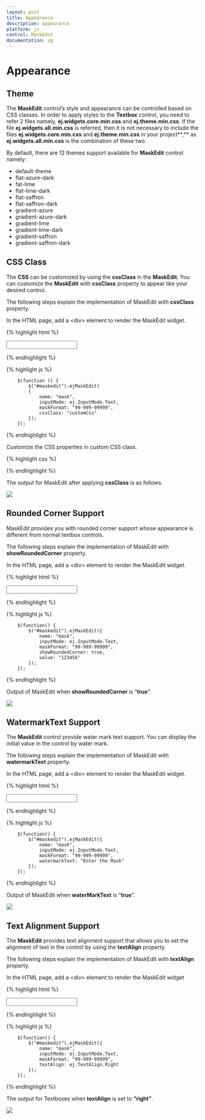 ```yaml
---
layout: post
title: Appearance
description: appearance
platform: js
control: MaskEdit
documentation: ug
---
```


# Appearance

## Theme

The **MaskEdit** control’s style and appearance can be controlled based on CSS classes. In order to apply styles to the **Textbox** control, you need to refer 2 files namely, **ej.widgets.core.min.css** and **ej.theme.min.css**. If the file **ej.widgets.all.min.css** is referred, then it is not necessary to include the files **ej.widgets.core.min.css** and **ej.theme.min.css** in your project**,** as **ej.widgets.all.min.css** is the combination of these two. 

By default, there are 12 themes support available for **MaskEdit** control namely:

* default-theme
* flat-azure-dark
* fat-lime
* flat-lime-dark
* flat-saffron
* flat-saffron-dark
* gradient-azure
* gradient-azure-dark
* gradient-lime
* gradient-lime-dark
* gradient-saffron
* gradient-saffron-dark

## CSS Class

The **CSS** can be customized by using the **cssClass** in the **MaskEdit**. You can customize the **MaskEdit** with **cssClass** property to appear like your desired control.

The following steps explain the implementation of MaskEdit with **cssClass** property.

In the HTML page, add a &lt;div&gt; element to render the MaskEdit widget.  



{% highlight html %}

<input id="maskedit" type="text" /> 
    
{% endhighlight %}

{% highlight js %}

        $(function () {
            $("#maskedit").ejMaskEdit(
            {
                name: "mask",
                inputMode: ej.InputMode.Text,
                maskFormat: "99-999-99999",
                cssClass: "customCss"
            });
        });

{% endhighlight %}


Customize the CSS properties in custom CSS class.



{% highlight css %}


<style>
    .customCss .e-box {
        border-color: #9d241b;
    }
    .customCss .e-input {
        background-color: #f6db8d;            
    }
    .customCss .e-select {
        background-color: #ecf6ac;
        border-color: #3c36e7;
    }
</style>



{% endhighlight %}



The output for MaskEdit after applying **cssClass** is as follows.



![]("/js/MaskEdit/Appearance_images/Appearance_img1.png")

## Rounded Corner Support

MaskEdit provides you with rounded corner support whose appearance is different from normal textbox controls.

The following steps explain the implementation of MaskEdit with **showRoundedCorner** property.

In the HTML page, add a &lt;div&gt; element to render the MaskEdit widget. 


{% highlight html %}

<input id="maskedit" type="text" />
    
{% endhighlight %}

{% highlight js %}

        $(function() {
            $("#maskedit").ejMaskEdit({
                name: "mask",
                inputMode: ej.InputMode.Text,
                maskFormat: "99-999-99999",
                showRoundedCorner: true,
                value: "123456"
            });
        });

{% endhighlight %}


Output of MaskEdit when **showRoundedCorner** is “**true**”.



![]("/js/MaskEdit/Appearance_images/Appearance_img2.png")

## WatermarkText Support

The **MaskEdit** control provide water mark text support. You can display the initial value in the control by water mark.

The following steps explain the implementation of MaskEdit with **watermarkText** property.

In the HTML page, add a &lt;div&gt; element to render the MaskEdit widget.


{% highlight html %}

<input id="maskedit" type="text" />
    
{% endhighlight %}

{% highlight js %}

        $(function() {
            $("#maskedit").ejMaskEdit({
                name: "mask",
                inputMode: ej.InputMode.Text,
                maskFormat: "99-999-99999",
                watermarkText: "Enter the Mask"
            });
        });

{% endhighlight %}




Output of MaskEdit when **waterMarkText** is “**true**”.



![]("/js/MaskEdit/Appearance_images/Appearance_img3.png")

## Text Alignment Support

The **MaskEdit** provides text alignment support that allows you to set the alignment of text in the control by using the **textAlign** property.

The following steps explain the implementation of MaskEdit with **textAlign** property.

In the HTML page, add a &lt;div&gt; element to render the MaskEdit widget


{% highlight html %}

<input id="maskedit" type="text" />
    
{% endhighlight %}

{% highlight js %}

        $(function() {
            $("#maskedit").ejMaskEdit({
                name: "mask",
                inputMode: ej.InputMode.Text,
                maskFormat: "99-999-99999",
                textAlign: ej.TextAlign.Right
            });
        });

{% endhighlight %}




The output for Textboxes when **textAlign** is set to **“right”**.

![]("/js/MaskEdit/Appearance_images/Appearance_img4.png")



